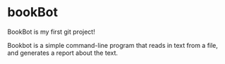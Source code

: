 # bookBot
BookBot is my first git project!

Bookbot is a simple command-line program that reads in text from a file, and generates a report about the text.
